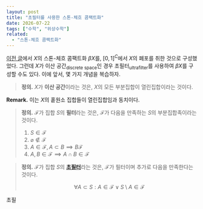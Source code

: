 ```yaml
---
layout: post
title: "초필터를 사용한 스톤-체흐 콤팩트화"
date: 2026-07-22
tags: ["수학", "위상수학"]
related:
  - "스톤-체흐 콤팩트화"
---
```


[이전 글](https://dimenerno.github.io/2025/07/10/stone-cech)에서 $X$의 스톤-체흐 콤팩트화 $\beta X$를, $[0, 1]^C$에서 $X$의 폐포를 취한 것으로 구성했었다. 그런데 $X$가 이산 공간<sub>discrete space</sub>인 경우 초필터<sub>ultrafilter</sub>를 사용하여 $\beta X$를 구성할 수도 있다. 이에 앞서, 몇 가지 개념을 복습하자.

> **정의.** $X$가 **이산 공간**이라는 것은, $X$의 모든 부분집합이 열린집합이라는 것이다.

**Remark.** 이는 $X$의 홑원소 집합들이 열린집합임과 동치이다.

> **정의.** $\mathcal{F}$가 집합 $S$의 **필터**라는 것은, $\mathcal{F}$가 다음을 만족하는 $S$의 부분집합족이라는 것이다.
>
> 1. $S \in \mathcal{F}$
> 2. $\varnothing \notin \mathcal{F}$
> 3. $A \in \mathcal{F}, A \subset B \implies B \mathcal{F}$
> 4. $A, B \in \mathcal{F} \implies A \cap B \in \mathcal{F}$

> **정의.** $\mathcal{F}$가 집합 $S$의 [**초필터**](https://dimenerno.github.io/2025/01/22/hypernaturals)라는 것은, $\mathcal{F}$가 필터이며 추가로 다음을 만족한다는 것이다.
>
> $$
> \forall A \subset S : A \in \mathcal{F} \lor S \setminus A \in \mathcal{F}
> $$

초필
